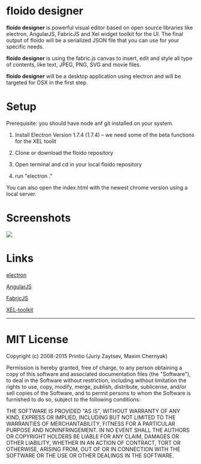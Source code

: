 # floido designer

**floido designer** is powerful visual editor based on open source libraries like electron, AngularJS, FabricJS and Xel widget toolkit for the UI. The final output of floido will be a serialized JSON file that you can use for your specific needs.

**floido designer** is using the fabric.js canvas to insert, edit and style all type of contents, like text, JPEG, PNG, SVG and movie files.

**floido designer** will be a desktop application using electron and will be targeted for OSX in the first step.

# Setup

Prerequisite: you should have node anf git installed on your system.

1. Install Electron Version 1.7.4 (1.7.4) – we need some of the beta functions for the XEL toolit

2. Clone or download the floido repository

3. Open terminal and cd in your local floido repository

4. run "electron ."

You can also open the index.html with the newest chrome version using a local server.

# Screenshots

![](https://github.com/sandor/floido/blob/master/floido.jpg)

# Links

[electron](https://electron.atom.io)

[AngularJS](https://angularjs.org)

[FabricJS](http://fabricjs.com)

[XEL-toolkit](https://xel-toolkit.org/fallback.html)

<hr>

# MIT License

Copyright (c) 2008-2015 Printio (Juriy Zaytsev, Maxim Chernyak)

Permission is hereby granted, free of charge, to any person obtaining a copy of this software and associated documentation files (the "Software"), to deal in the Software without restriction, including without limitation the rights to use, copy, modify, merge, publish, distribute, sublicense, and/or sell copies of the Software, and to permit persons to whom the Software is furnished to do so, subject to the following conditions:

THE SOFTWARE IS PROVIDED "AS IS", WITHOUT WARRANTY OF ANY KIND, EXPRESS OR IMPLIED, INCLUDING BUT NOT LIMITED TO THE WARRANTIES OF MERCHANTABILITY, FITNESS FOR A PARTICULAR PURPOSE AND NONINFRINGEMENT. IN NO EVENT SHALL THE AUTHORS OR COPYRIGHT HOLDERS BE LIABLE FOR ANY CLAIM, DAMAGES OR OTHER LIABILITY, WHETHER IN AN ACTION OF CONTRACT, TORT OR OTHERWISE, ARISING FROM, OUT OF OR IN CONNECTION WITH THE SOFTWARE OR THE USE OR OTHER DEALINGS IN THE SOFTWARE.